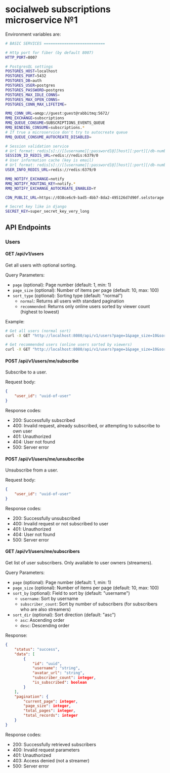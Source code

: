 # socialweb subscriptions microservice №1

Environment variables are:

```bash
# BASIC SERVICES ===========================

# Http port for fiber (by default 8007)
HTTP_PORT=8007

# PostgresQL settings
POSTGRES_HOST=localhost
POSTGRES_PORT=5432
POSTGRES_DB=auth
POSTGRES_USER=postgres
POSTGRES_PASSWORD=postgres
POSTGRES_MAX_IDLE_CONNS=
POSTGRES_MAX_OPEN_CONNS=
POSTGRES_CONN_MAX_LIFETIME=

RMQ_CONN_URL=amqp://guest:guest@rabbitmq:5672/
RMQ_EXCHANGE=subscriptions
RMQ_QUEUE_CONSUME=SUBSCRIPTIONS_EVENTS_QUEUE
RMQ_BINDING_CONSUME=subscriptions.*
# If true a microservice don't try to autocreate queue
RMQ_QUEUE_CONSUME_AUTOCREATE_DISABLED=

# Session validation service
# Url format: redis[s]://[[username][:password]@][host][:port][/db-number]
SESSION_ID_REDIS_URL=redis://redis:6379/0
# User information cache (key is email)
# Url format: redis[s]://[[username][:password]@][host][:port][/db-number]
USER_INFO_REDIS_URL=redis://redis:6379/0

RMQ_NOTIFY_EXCHANGE=notify
RMQ_NOTIFY_ROUTING_KEY=notify.*
RMQ_NOTIFY_EXCHANGE_AUTOCREATE_ENABLED=Y

CDN_PUBLIC_URL=https://038ce6c9-bad5-4bb7-8da2-495126d7d90f.selstorage.ru

# Secret key like in django
SECRET_KEY=super_secret_key_very_long
```

## API Endpoints

### Users

#### GET /api/v1/users

Get all users with optional sorting.

Query Parameters:

- `page` (optional): Page number (default: 1, min: 1)
- `page_size` (optional): Number of items per page (default: 10, max: 100)
- `sort_type` (optional): Sorting type (default: "normal")
  - `normal`: Returns all users with standard pagination
  - `recommended`: Returns only online users sorted by viewer count (highest to lowest)

Example:

```bash
# Get all users (normal sort)
curl -X GET "http://localhost:8080/api/v1/users?page=1&page_size=10&sort_type=normal"

# Get recommended users (online users sorted by viewers)
curl -X GET "http://localhost:8080/api/v1/users?page=1&page_size=10&sort_type=recommended"
```

#### POST /api/v1/users/me/subscribe

Subscribe to a user.

Request body:

```json
{
    "user_id": "uuid-of-user"
}
```

Response codes:

- 200: Successfully subscribed
- 400: Invalid request, already subscribed, or attempting to subscribe to own user
- 401: Unauthorized
- 404: User not found
- 500: Server error

#### POST /api/v1/users/me/unsubscribe

Unsubscribe from a user.

Request body:

```json
{
    "user_id": "uuid-of-user"
}
```

Response codes:

- 200: Successfully unsubscribed
- 400: Invalid request or not subscribed to user
- 401: Unauthorized
- 404: User not found
- 500: Server error

#### GET /api/v1/users/me/subscribers

Get list of user subscribers. Only available to user owners (streamers).

Query Parameters:

- `page` (optional): Page number (default: 1, min: 1)
- `page_size` (optional): Number of items per page (default: 10, max: 100)
- `sort_by` (optional): Field to sort by (default: "username")
  - `username`: Sort by username
  - `subscriber_count`: Sort by number of subscribers (for subscribers who are also streamers)
- `sort_dir` (optional): Sort direction (default: "asc")
  - `asc`: Ascending order
  - `desc`: Descending order

Response:

```json
{
    "status": "success",
    "data": [
        {
            "id": "uuid",
            "username": "string",
            "avatar_url": "string",
            "subscriber_count": integer,
            "is_subscribed": boolean
        }
    ],
    "pagination": {
        "current_page": integer,
        "page_size": integer,
        "total_pages": integer,
        "total_records": integer
    }
}
```

Response codes:

- 200: Successfully retrieved subscribers
- 400: Invalid request parameters
- 401: Unauthorized
- 403: Access denied (not a streamer)
- 500: Server error
